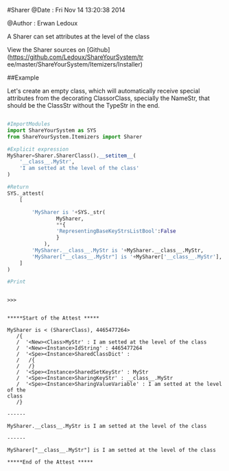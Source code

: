 
#Sharer
 @Date : Fri Nov 14 13:20:38 2014

@Author : Erwan Ledoux



A Sharer can set attributes at the level of the class





<!--
FrozenIsBool False
-->

View the Sharer sources on [Github](https://github.com/Ledoux/ShareYourSystem/tr
ee/master/ShareYourSystem/Itemizers/Installer)




<!---
FrozenIsBool True
-->

##Example

Let's create an empty class, which will automatically receive
special attributes from the decorating ClassorClass,
specially the NameStr, that should be the ClassStr
without the TypeStr in the end.

```python

#ImportModules
import ShareYourSystem as SYS
from ShareYourSystem.Itemizers import Sharer

#Explicit expression
MySharer=Sharer.SharerClass().__setitem__(
    '__class__.MyStr',
    'I am setted at the level of the class'
)

#Return
SYS._attest(
    [

        'MySharer is '+SYS._str(
                MySharer,
                **{
                'RepresentingBaseKeyStrsListBool':False
                }
            ),
        'MySharer.__class__.MyStr is '+MySharer.__class__.MyStr,
        'MySharer["__class__.MyStr"] is '+MySharer['__class__.MyStr'],
    ]
)

#Print



```


```console
>>>


*****Start of the Attest *****

MySharer is < (SharerClass), 4465477264>
   /{
   /  '<New><Class>MyStr' : I am setted at the level of the class
   /  '<New><Instance>IdString' : 4465477264
   /  '<Spe><Instance>SharedClassDict' :
   /   /{
   /   /}
   /  '<Spe><Instance>SharedSetKeyStr' : MyStr
   /  '<Spe><Instance>SharingKeyStr' : __class__.MyStr
   /  '<Spe><Instance>SharingValueVariable' : I am setted at the level of the
class
   /}

------

MySharer.__class__.MyStr is I am setted at the level of the class

------

MySharer["__class__.MyStr"] is I am setted at the level of the class

*****End of the Attest *****



```

